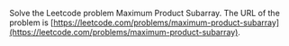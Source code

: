 Solve the Leetcode problem Maximum Product Subarray.
The URL of the problem is [https://leetcode.com/problems/maximum-product-subarray](https://leetcode.com/problems/maximum-product-subarray).
